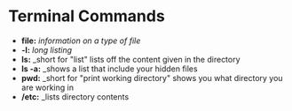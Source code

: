 # Terminal Commands

- **file:** _information on a type of file_
- **-l:** _long listing_
- **ls:** _short for "list" lists off the content given in the directory
- **ls -a:** _shows a list that include your hidden files
- **pwd:** _short for "print working directory" shows you what directory you are working in
- **/etc:** _lists directory contents

